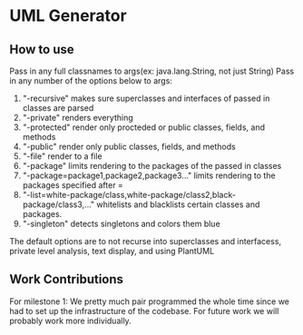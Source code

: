# UML Generator

## How to use

Pass in any full classnames to args(ex: java.lang.String, not just String)
Pass in any number of the options below to args:
1. "-recursive" makes sure superclasses and interfaces of passed in classes are parsed
2. "-private" renders everything
3. "-protected" render only procteded or public classes, fields, and methods
4. "-public" render only public classes, fields, and methods
5. "-file" render to a file
6. "-package" limits rendering to the packages of the passed in classes
7. "-package=package1,package2,package3..." limits rendering to the packages specified after =
8. "-list=white-package/class,white-package/class2,black-package/class3,..." whitelists and blacklists certain classes and packages.
9. "-singleton" detects singletons and colors them blue

The default options are to not recurse into superclasses and interfacess, private level analysis, text display, and using PlantUML

## Work Contributions

For milestone 1:
We pretty much pair programmed the whole time since we had to set up the infrastructure of the codebase. For future work we will probably work more individually.